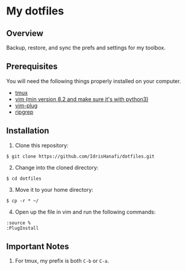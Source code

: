 # My dotfiles

## Overview

Backup, restore, and sync the prefs and settings for my toolbox.

## Prerequisites

You will need the following things properly installed on your computer.

* [tmux](https://github.com/tmux/tmux)
* [vim (min version 8.2 and make sure it's with python3)](https://www.vim.org/)
* [vim-plug](https://github.com/junegunn/vim-plug)
* [ripgrep](https://github.com/BurntSushi/ripgrep)

## Installation

1. Clone this repository:
  
  ```
  $ git clone https://github.com/IdrisHanafi/dotfiles.git
  ```
2. Change into the cloned directory:
  
  ```
  $ cd dotfiles
  ```
3. Move it to your home directory:
  
  ```
  $ cp -r * ~/
  ```
4. Open up the file in vim and run the following commands:
  
  ```
  :source %
  :PlugInstall
  ```
  
## Important Notes

1. For tmux, my prefix is both `C-b` or `C-a`.
